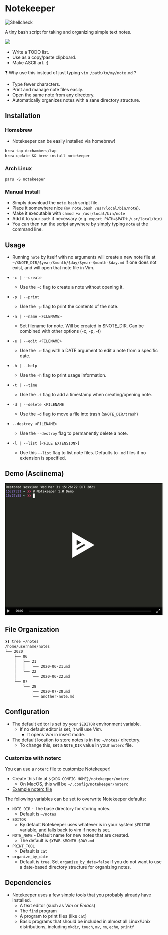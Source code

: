 # Notekeeper

![Shellcheck](https://github.com/dcchambers/note-keeper/actions/workflows/shellcheck.yml/badge.svg)

A tiny bash script for taking and organizing simple text notes.

![](assets/notekeeper-demo.gif)

- Write a TODO list.
- Use as a copy/paste clipboard.
- Make ASCII art. :)

:question: Why use this instead of just typing `vim /path/to/my/note.md` ?

- Type fewer characters.
- Print and manage note files easily.
- Open the same note from any directory.
- Automatically organizes notes with a sane directory structure.

## Installation

### Homebrew
- Notekeeper can be easily installed via homebrew!
```
brew tap dcchambers/tap
brew update && brew install notekeeper
```
### Arch Linux

```
paru -S notekeeper
```
### Manual Install

- Simply download the `note.bash` script file.
- Place it somewhere nice (`mv note.bash /usr/local/bin/note`).
- Make it executable with `chmod +x /usr/local/bin/note`
- Add it to your `path` if necessary (e.g. `export PATH=$PATH:/usr/local/bin`)
- You can then run the script anywhere by simply typing `note` at the command line.

## Usage

- Running `note` by itself with no arguments will create a new note file
at `~/$NOTE_DIR/$year/$month/$day/$year-$month-$day.md` if one does not exist,
and will open that note file in Vim.

- `-c | --create`
  - Use the `-c` flag to create a note without opening it.
- `-p | --print`
  - Use the `-p` flag to print the contents of the note.
- `-n | --name <FILENAME>`
  - Set filename for note. Will be created in $NOTE_DIR.
    Can be combined with other options (-c, -p, -t)
- `-e | --edit <FILENAME>`
  - Use the `-e` flag with a DATE argument to edit a note from a specific date.
- `-h | --help`
  - Use the `-h` flag to print usage information.
- `-t | --time`
  - Use the `-t` flag to add a timestamp when creating/opening note.
- `-d | --delete <FILENAME`
  - Use the `-d` flag to move a file into trash (`$NOTE_DIR/trash`)
- `--destroy <FILENAME>`
  - Use the `--destroy` flag to permanently delete a note.
- `-l | --list [<FILE EXTENSION>]`
  - Use this `--list` flag to list note files. Defaults to `.md` files if no extension is specified.

## Demo (Asciinema)

[![asciicast](assets/notekeeper-asciinema.png)](https://asciinema.org/a/404264)

## File Organization

```shell
❱❱ tree ~/notes
/home/username/notes
└── 2020
    ├── 06
    │   ├── 21
    │   │   └── 2020-06-21.md
    │   └── 22
    │       └── 2020-06-22.md
    └── 07
        └── 28
            ├── 2020-07-28.md
            └── another-note.md
```

## Configuration

- The default editor is set by your `$EDITOR` environment variable.
  - If no default editor is set, it will use *Vim*.
    - It opens *Vim* in insert mode.
- The default location to store notes is in the `~/notes/` directory.
  - To change this, set a `NOTE_DIR` value in your `noterc` file.

### Customize with noterc

You can use a `noterc` file to customize Notekeeper!

- Create this file at `${XDG_CONFIG_HOME}/notekeeper/noterc`
  - On MacOS, this will be `~/.config/notekeeper/noterc`
- [Example noterc file](https://github.com/dcchambers/dotfiles/blob/master/.config/notekeeper/noterc)

The following variables can be set to overwrite Notekeeper defaults:

- `NOTE_DIR` - The base directory for storing notes.
  - Default is `~/notes`
- `EDITOR`
  - By default Notekeeper uses whatever is in your system `$EDITOR` variable,
    and falls back to vim if none is set.
- `NOTE_NAME` - Default name for new notes that are created.
  - The default is `$YEAR-$MONTH-$DAY.md`
- `PRINT_TOOL`
  - Default is `cat`
- `organize_by_date`
  - Default is `true`. Set `organize_by_date=false` if you do not want to use a date-based
    directory structure for organizing notes.

## Dependencies

- Notekeeper uses a few simple tools that you probably already have installed.
  - A text editor (such as *Vim* or *Emacs*)
  - The `find` program
  - A program to print files (like `cat`)
  - Basic programs that should be included in almost all Linux/Unix
    distributions, including `mkdir`, `touch`, `mv`, `rm`, `echo`, `printf`
